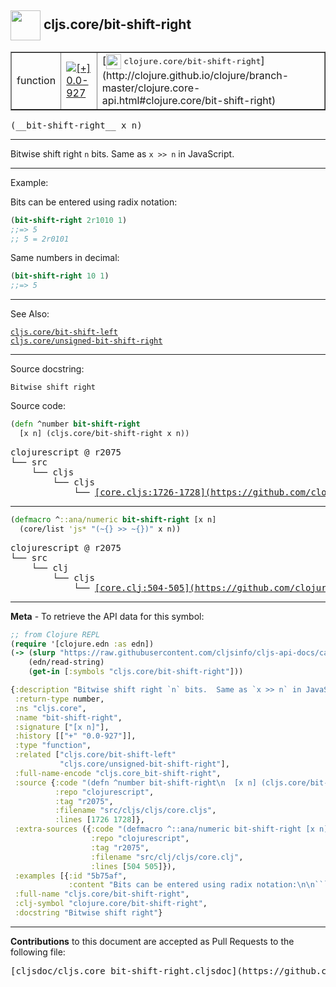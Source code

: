 ## <img width="48px" valign="middle" src="http://i.imgur.com/Hi20huC.png"> cljs.core/bit-shift-right

 <table border="1">
<tr>

<td>function</td>
<td><a href="https://github.com/cljsinfo/cljs-api-docs/tree/0.0-927"><img valign="middle" alt="[+] 0.0-927" src="https://img.shields.io/badge/+-0.0--927-lightgrey.svg"></a> </td>
<td>
[<img height="24px" valign="middle" src="http://i.imgur.com/1GjPKvB.png"> <samp>clojure.core/bit-shift-right</samp>](http://clojure.github.io/clojure/branch-master/clojure.core-api.html#clojure.core/bit-shift-right)
</td>
</tr>
</table>

 <samp>
(__bit-shift-right__ x n)<br>
</samp>

---

Bitwise shift right `n` bits.  Same as `x >> n` in JavaScript.

---

Example:

Bits can be entered using radix notation:

```clj
(bit-shift-right 2r1010 1)
;;=> 5
;; 5 = 2r0101
```

Same numbers in decimal:

```clj
(bit-shift-right 10 1)
;;=> 5
```

---

See Also:

[`cljs.core/bit-shift-left`](cljs.core_bit-shift-left.md)<br>
[`cljs.core/unsigned-bit-shift-right`](cljs.core_unsigned-bit-shift-right.md)<br>

---

Source docstring:

```
Bitwise shift right
```

Source code:

```clj
(defn ^number bit-shift-right
  [x n] (cljs.core/bit-shift-right x n))
```

 <pre>
clojurescript @ r2075
└── src
    └── cljs
        └── cljs
            └── <ins>[core.cljs:1726-1728](https://github.com/clojure/clojurescript/blob/r2075/src/cljs/cljs/core.cljs#L1726-L1728)</ins>
</pre>


---

```clj
(defmacro ^::ana/numeric bit-shift-right [x n]
  (core/list 'js* "(~{} >> ~{})" x n))
```

 <pre>
clojurescript @ r2075
└── src
    └── clj
        └── cljs
            └── <ins>[core.clj:504-505](https://github.com/clojure/clojurescript/blob/r2075/src/clj/cljs/core.clj#L504-L505)</ins>
</pre>

---

__Meta__ - To retrieve the API data for this symbol:

```clj
;; from Clojure REPL
(require '[clojure.edn :as edn])
(-> (slurp "https://raw.githubusercontent.com/cljsinfo/cljs-api-docs/catalog/cljs-api.edn")
    (edn/read-string)
    (get-in [:symbols "cljs.core/bit-shift-right"]))
```

```clj
{:description "Bitwise shift right `n` bits.  Same as `x >> n` in JavaScript.",
 :return-type number,
 :ns "cljs.core",
 :name "bit-shift-right",
 :signature ["[x n]"],
 :history [["+" "0.0-927"]],
 :type "function",
 :related ["cljs.core/bit-shift-left"
           "cljs.core/unsigned-bit-shift-right"],
 :full-name-encode "cljs.core_bit-shift-right",
 :source {:code "(defn ^number bit-shift-right\n  [x n] (cljs.core/bit-shift-right x n))",
          :repo "clojurescript",
          :tag "r2075",
          :filename "src/cljs/cljs/core.cljs",
          :lines [1726 1728]},
 :extra-sources ({:code "(defmacro ^::ana/numeric bit-shift-right [x n]\n  (core/list 'js* \"(~{} >> ~{})\" x n))",
                  :repo "clojurescript",
                  :tag "r2075",
                  :filename "src/clj/cljs/core.clj",
                  :lines [504 505]}),
 :examples [{:id "5b75af",
             :content "Bits can be entered using radix notation:\n\n```clj\n(bit-shift-right 2r1010 1)\n;;=> 5\n;; 5 = 2r0101\n```\n\nSame numbers in decimal:\n\n```clj\n(bit-shift-right 10 1)\n;;=> 5\n```"}],
 :full-name "cljs.core/bit-shift-right",
 :clj-symbol "clojure.core/bit-shift-right",
 :docstring "Bitwise shift right"}

```

---

__Contributions__ to this document are accepted as Pull Requests to the following file:

 <pre>
[cljsdoc/cljs.core_bit-shift-right.cljsdoc](https://github.com/cljsinfo/cljs-api-docs/blob/master/cljsdoc/cljs.core_bit-shift-right.cljsdoc)
</pre>


